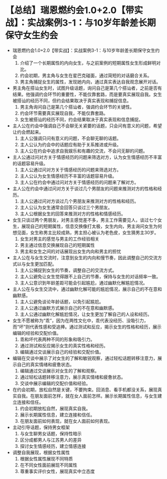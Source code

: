 # 【总结】瑞恩燃约会1.0+2.0【带实战】：实战案例3-1：与10岁年龄差长期保守女生约会

-   瑞恩燃约会1.0+2.0【带实战】：实战案例3-1：与10岁年龄差长期保守女生约会
    1.  介绍了一个长期属性的内向女生，与之前案例的短期属性女生形成鲜明对比。
    2.  约会初期，男主角与女生在星巴克碰面，通过简短的对话磨合关系。
    3.  男主角捕捉女生的属性，发现她内向，通过真实表达自我观念展开对话。
-   男主角在搭讪女生时，试图升级话题，询问自己是第几个搭讪者，之前是否有结果。他强调约会环节的重要性，不能仅靠套路，而是要真实展现自我。女生被搭讪的经历不同，但约会结果取决于真实表现和捕捉信息。
    1.  男主角询问自己是第几个搭讪者，强调约会环节的关键性。
    2.  约会环节需要真实展现自我，不能仅靠套路。
    3.  女生被搭讪的经历不同，约会结果取决于真实表现和信息捕捉。
-   主人公在约会中强调自己不会聊无关紧要的话题，只会问有意义的问题，希望让约会燃起来。
    1.  主人公强调只问有意义的问题，不会聊无聊的话题。
    2.  主人公认为约会中的话题应有助于关系推进或升级。
    3.  主人公在约会中追求自我娱乐和有趣的交流，不会问无聊的问题。
-   主人公通过问对方关于情感经历的问题来筛选对方，认为女生情感经历不丰富的话题容易升级。
    1.  主人公通过问对方关于情感经历的问题来筛选对方。
    2.  主人公认为女生情感经历不丰富的话题容易升级。
    3.  主人公在约会中通过问对方关于情感经历的问题来了解对方。
-   主人公在约会中通过问对方关于谈过几个男朋友的问题来推测对方的性格和经历。
    1.  主人公通过问对方谈过几个男朋友来推测对方的性格和经历。
    2.  主人公认为女生通常会回答只谈过三个男朋友。
    3.  主人公根据女生的回答来推测对方的性格和情感经历。
-   女生只谈过两个男朋友，对男主感觉差不多，男主工作需要见人，谈过七个女生，展现自己的短期属性，信息交换像打太极，女生内向，男主询问女生为何想见面，女生称男主比较成熟，男主担心被认为老色皮，女生猜男主30岁。 
    1.  女生对男主的感觉与男主的工作经验相关
    2.  男主通过信息交换展现自己的短期属性
    3.  男主和女生之间的对话展现出女生内向和男主的担忧
-   主人公在与女生交流时，注意到女生的内向和慢节奏，因此调整自己的交流方式以与女生更加匹配。
    1.  主人公捕捉到女生的节奏，调整自己的交流方式。
    2.  主人公避免让女生觉得跟不上自己的节奏，保持与女生的对话频率一致。
    3.  主人公意识到年龄差距可能会引起尴尬，通过幽默化解尴尬情况。
-   主人公在与女生交流中，通过幽默化解可能的尴尬情况，展示自己的不在意和幽默感。
    1.  主人公避免谈论年龄话题，以免引起尴尬。
    2.  主人公通过幽默方式展示自己的不在意和幽默感。
    3.  主人公通过幽默化解尴尬情况，让女生更加了解自己的人设和经历。
-   女生不愿被称为“乖”，因为在两性文化中，乖代表没经历、没吸引力，而“坏”则代表性感和受追捧。通过测试和反应，揭示女生的性格和经历，展示编辑的经验和交配价值。
    1.  乖和坏代表两种不同的形象和吸引力。
    2.  通过测试和反应揭示女生的真实性格和经历。
    3.  编辑通过交谈展示自己的经验和交配价值。
-   编辑在交谈中展示了对女生的了解和敏锐观察，通过轻松话题转移注意力，展示自己的真实情绪和疲惫状态。
    1.  编辑通过交谈展示对女生的了解和观察。
    2.  通过轻松话题转移注意力，展示真实情绪和疲惫状态。
    3.  交谈中展示编辑的交配价值和经验。
-   在约会初期，放松自然是关键，不要拘束。回消息、看手机都没关系，展现真实自我。在朋友面前怎样，就在女人面前怎样。展示长期属性信息，与女生建立连接和信任。
    1.  约会初期放松自然，展现真实自我。
    2.  展示长期属性信息，建立连接和信任。
    3.  在朋友面前如何表现，就在女人面前如何表现。
-   主动引导话题，保持男女框架
    1.  与女生聊男女话题，保持性暗示
    2.  区分成都男人与江苏男人的差异
    3.  探讨女生情感经历，建立情感连接
-   调整自我展现，根据女性属性
    1.  根据女性属性展现不同特质
    2.  在不同女性面前展现不同属性
    3.  尊重事实评价女性，展现真实中立态度
